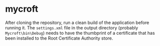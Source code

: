 mycroft
=======

After cloning the repository, run a clean build of the application before
running it. The `settings.xml` file in the output directory (probably
`Mycroft\bin\Debug`) needs to have the thumbprint of a certificate that has
been installed to the Root Certificate Authority store.
